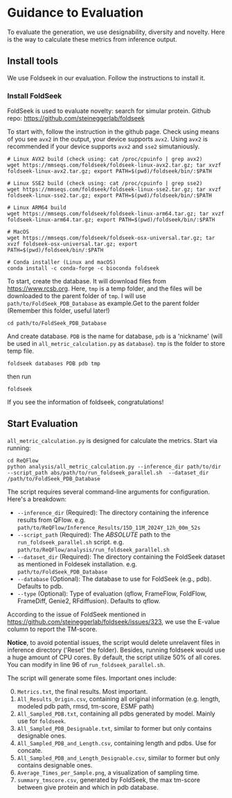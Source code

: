 # Guidance to Evaluation
To evaluate the generation, we use designability, diversity and novelty. Here is the way to calculate these metrics from inference output.

## Install tools
We use Foldseek in our evaluation. Follow the instructions to install it.

### Install FoldSeek

FoldSeek is used to evaluate novelty: search for simular protein. Github repo: https://github.com/steineggerlab/foldseek

To start with, follow the instruction in the github page. Check using means of you see `avx2` in the output, your device supports `avx2`. Using `avx2` is recommended if your device supports `avx2` and `sse2` simutaniously.

```
# Linux AVX2 build (check using: cat /proc/cpuinfo | grep avx2)
wget https://mmseqs.com/foldseek/foldseek-linux-avx2.tar.gz; tar xvzf foldseek-linux-avx2.tar.gz; export PATH=$(pwd)/foldseek/bin/:$PATH

# Linux SSE2 build (check using: cat /proc/cpuinfo | grep sse2)
wget https://mmseqs.com/foldseek/foldseek-linux-sse2.tar.gz; tar xvzf foldseek-linux-sse2.tar.gz; export PATH=$(pwd)/foldseek/bin/:$PATH

# Linux ARM64 build
wget https://mmseqs.com/foldseek/foldseek-linux-arm64.tar.gz; tar xvzf foldseek-linux-arm64.tar.gz; export PATH=$(pwd)/foldseek/bin/:$PATH

# MacOS
wget https://mmseqs.com/foldseek/foldseek-osx-universal.tar.gz; tar xvzf foldseek-osx-universal.tar.gz; export PATH=$(pwd)/foldseek/bin/:$PATH

# Conda installer (Linux and macOS)
conda install -c conda-forge -c bioconda foldseek
```

To start, create the database. It will download files from https://www.rcsb.org. Here, `tmp` is a temp folder, and the files will be downloaded to the parent folder of `tmp`. 
I will use `path/to/FoldSeek_PDB_Database` as example.Get to the parent folder (Remember this folder, useful later!)

```
cd path/to/FoldSeek_PDB_Database
```

And create database. `PDB` is the name for database, `pdb` is a 'nickname' (will be used in `all_metric_calculation.py` as `database`). `tmp` is the folder to store temp file.

```
foldseek databases PDB pdb tmp 
```
then run
```
foldseek
```
If you see the information of foldseek, congratulations!

## Start Evaluation

`all_metric_calculation.py` is designed for calculate the metrics. Start via running:

```
cd ReQFlow
python analysis/all_metric_calculation.py --inference_dir path/to/dir  --script_path abs/path/to/run_foldseek_parallel.sh  --dataset_dir /path/to/FoldSeek_PDB_Database
```
The script requires several command-line arguments for configuration.  Here's a breakdown:
+ `--inference_dir` (Required): The directory containing the inference results from QFlow. e.g. `path/to/ReQFlow/Inference_Results/15D_11M_2024Y_12h_00m_52s`
+ `--script_path` (Required): The *ABSOLUTE* path to the `run_foldseek_parallel.sh` script. e.g. `path/to/ReQFlow/analysis/run_foldseek_parallel.sh`
+ `--dataset_dir` (Required): The directory containing the FoldSeek dataset as mentioned in Foldesek installation. e.g. `path/to/FoldSeek_PDB_Database`
+ `--database` (Optional): The database to use for FoldSeek (e.g., pdb). Defaults to pdb. 
+ `--type` (Optional): Type of evaluation (qflow, FrameFlow, FoldFlow, FrameDiff, Genie2, RFdiffusion). Defaults to qflow.

According to the issue of FoldSeek mentioned in https://github.com/steineggerlab/foldseek/issues/323, we use the E-value column to report the TM-score. 

**Notice**, to avoid potential issues, the script would delete unrelavent files in inference directory ('Reset' the folder). 
Besides, running foldseek would use a huge amount of CPU cores. By default, the script utilize 50% of all cores. You can modify in line 96 of `run_foldseek_parallel.sh`.

The script will generate some files. Important ones include: 

0. `Metrics.txt`, the final results. Most important. 
1. `All_Results_Origin.csv`, containing all original information (e.g. length, modeled pdb path, rmsd, tm-score, ESMF path)
2. `All_Sampled_PDB.txt`, containing all pdbs generated by model. Mainly use for `foldseek`.
3. `All_Sampled_PDB_Designable.txt`, similar to former but only contains designable ones.
4. `All_Sampled_PDB_and_Length.csv`, containing length and pdbs. Use for concate.
5. `All_Sampled_PDB_and_Length_Designable.csv`, similar to former but only contains designable ones.
6. `Average_Times_per_Sample.png`, a visualization of sampling time.
7. `summary_tmscore.csv`, generated by FoldSeek, the max tm-score between give protein and which in pdb database.


